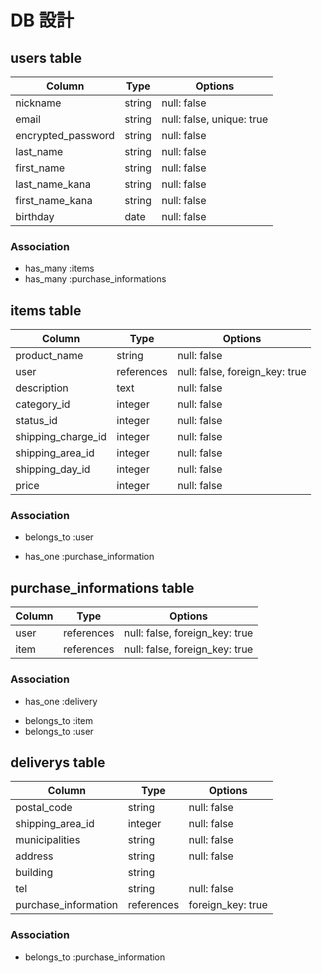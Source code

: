 # DB 設計

## users table

| Column             | Type                | Options                  |
|--------------------|---------------------|--------------------------|
| nickname           | string              | null: false              |
| email              | string              | null: false, unique: true|
| encrypted_password | string              | null: false              |
| last_name          | string              | null: false              |
| first_name         | string              | null: false              |
| last_name_kana     | string              | null: false              |
| first_name_kana    | string              | null: false              |
| birthday           | date                | null: false              |

### Association

* has_many :items
* has_many :purchase_informations

## items table

| Column                              | Type       | Options                       |
|-------------------------------------|------------|-------------------------------|
| product_name                        | string     | null: false                   |
| user                                | references | null: false, foreign_key: true|
| description                         | text       | null: false                   |
| category_id                         | integer    | null: false                   |
| status_id                           | integer    | null: false                   |
| shipping_charge_id                  | integer    | null: false                   |
| shipping_area_id                    | integer    | null: false                   |
| shipping_day_id                     | integer    | null: false                   |
| price                               | integer    | null: false                   |

### Association

- belongs_to :user
* has_one :purchase_information

## purchase_informations table

| Column                              | Type       | Options                       |
|-------------------------------------|------------|-------------------------------|
| user                                | references | null: false, foreign_key: true|
| item                                | references | null: false, foreign_key: true|

### Association

* has_one :delivery
- belongs_to :item
- belongs_to :user

## deliverys table

| Column                              | Type       | Options           |
|-------------------------------------|------------|-------------------|
| postal_code                         | string     | null: false       |
| shipping_area_id                    | integer    | null: false       |
| municipalities                      | string     | null: false       |
| address                             | string     | null: false       |
| building                            | string     |                   |
| tel                                 | string     | null: false       |
| purchase_information                | references | foreign_key: true |

### Association

- belongs_to :purchase_information
